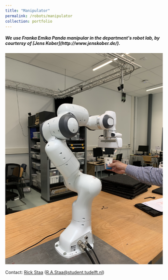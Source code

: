 ```yaml
---
title: "Manipulator"
permalink: /robots/manipulator
collection: portfolio
---
```


<h5>We use Franka Emika Panda manipular in the department's robot lab, by courtersy of [Jens Kober](http://www.jenskober.de/).</h5>

<img src='/images/franka.jpeg'>

Contact: [Rick Staa](https://github.com/rickstaa) (R.A.Staa@student.tudelft.nl)
